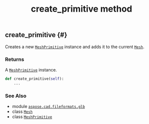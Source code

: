 ﻿---
title: create_primitive method
second_title: Aspose.CAD for Python via .NET API References
description: 
type: docs
weight: 20
url: /python-net/aspose.cad.fileformats.glb/mesh/create_primitive/
is_root: false
---

## create_primitive {#}

Creates a new [`MeshPrimitive`](/cad/python-net/aspose.cad.fileformats.glb/meshprimitive) instance
and adds it to the current [`Mesh`](/cad/python-net/aspose.cad.fileformats.glb/mesh).


### Returns 


A [`MeshPrimitive`](/cad/python-net/aspose.cad.fileformats.glb/meshprimitive) instance.


```python
def create_primitive(self):
    ...
```





### See Also
* module [`aspose.cad.fileformats.glb`](../../)
* class [`Mesh`](/cad/python-net/aspose.cad.fileformats.glb/mesh)
* class [`MeshPrimitive`](/cad/python-net/aspose.cad.fileformats.glb/meshprimitive)
